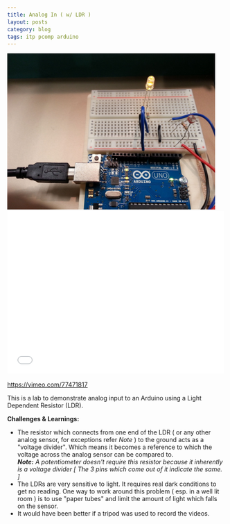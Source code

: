 ```yaml
---
title: Analog In ( w/ LDR )
layout: posts
category: blog
tags: itp pcomp arduino
---
```


<img style="width:480px;" src="/images/AnalogIn_LDR_LR.jpg"/>

<iframe src="//player.vimeo.com/video/74718811" width="500" height="375" frameborder="0" webkitallowfullscreen mozallowfullscreen allowfullscreen></iframe>

https://vimeo.com/77471817

This is a lab to demonstrate analog input to an Arduino using a Light Dependent Resistor (LDR). 

**Challenges & Learnings:**

* The resistor which connects from one end of the LDR ( or any other analog sensor, for exceptions refer _Note_ ) to the ground acts as a "voltage divider". Which means it becomes a reference to which the voltage across the analog sensor can be compared to.<br/>_**Note:** A potentiometer doesn't require this resistor because it inherently is a voltage divider [ The 3 pins which come out of it indicate the same. ]_
* The LDRs are very sensitive to light. It requires real dark conditions to get no reading. One way to work around this problem ( esp. in a well lit room ) is to use "paper tubes" and limit the amount of light which falls on the sensor.
* It would have been better if a tripod was used to record the videos.

